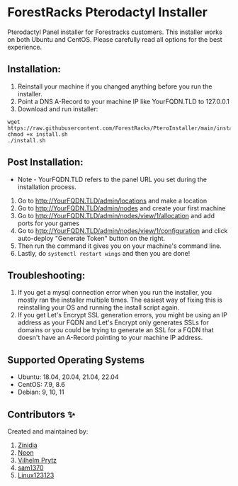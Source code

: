 # ForestRacks Pterodactyl Installer
Pterodactyl Panel installer for Forestracks customers. This installer works on both Ubuntu and CentOS. Please carefully read all options for the best experience.

## Installation:
1) Reinstall your machine if you changed anything before you run the installer.
2) Point a DNS A-Record to your machine IP like YourFQDN.TLD to 127.0.0.1
3) Download and run installer:
```
wget https://raw.githubusercontent.com/ForestRacks/PteroInstaller/main/install.sh
chmod +x install.sh
./install.sh
```
## Post Installation:
* Note - YourFQDN.TLD refers to the panel URL you set during the installation process.
1) Go to http://YourFQDN.TLD/admin/locations and make a location
2) Go to http://YourFQDN.TLD/admin/nodes and create your first machine
3) Go to http://YourFQDN.TLD/admin/nodes/view/1/allocation and add ports for your games
4) Go to http://YourFQDN.TLD/admin/nodes/view/1/configuration and click auto-deploy "Generate Token" button on the right.
5) Then run the command it gives you on your machine's command line.
6) Lastly, do `systemctl restart wings` and then you are done!

## Troubleshooting:
1) If you get a mysql connection error when you run the installer, you mostly ran the installer multiple times. The easiest way of fixing this is reinstalling your OS and running the install script again.
2) If you get Let's Encrypt SSL generation errors, you might be using an IP address as your FQDN and Let's Encrypt only generates SSLs for domains or you could be trying to generate an SSL for a FQDN that doesn't have an A-Record pointing to your machine IP address.

## Supported Operating Systems
* Ubuntu: 18.04, 20.04, 21.04, 22.04
* CentOS: 7.9, 8.6
* Debian: 9, 10, 11

## Contributors ✨

Created and maintained by:
1) [Zinidia](https://github.com/Zinidia)
2) [Neon](https://github.com/DeveloperNeon)
3) [Vilhelm Prytz](https://github.com/vilhelmprytz)
4) [sam1370](https://github.com/sam1370)
5) [Linux123123](https://github.com/Linux123123)
